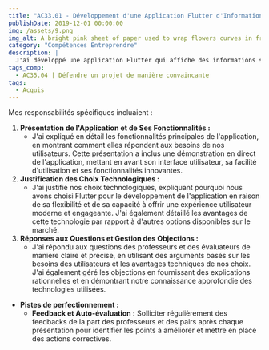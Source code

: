 ```yaml
---
title: "AC33.01 - Développement d'une Application Flutter d'Informations sur les Pays du Monde"
publishDate: 2019-12-01 00:00:00
img: /assets/9.png
img_alt: A bright pink sheet of paper used to wrap flowers curves in front of rich blue background
category: "Compétences Entreprendre"
description: |
  J'ai développé une application Flutter qui affiche des informations sur les pays du monde en utilisant l'API restcountries.com. Les utilisateurs peuvent sélectionner une région pour voir les pays correspondants et obtenir des détails sur chaque pays. Ce projet met en œuvre des compétences en intégration d'API et en création d'interfaces utilisateur réactives.
tags_comp: 
  - AC35.04 | Défendre un projet de manière convaincante
tags:
  - Acquis
---
```

Mes responsabilités spécifiques incluaient :

1. **Présentation de l'Application et de Ses Fonctionnalités :**
    - J'ai expliqué en détail les fonctionnalités principales de l'application, en montrant comment elles répondent aux besoins de nos utilisateurs. Cette présentation a inclus une démonstration en direct de l'application, mettant en avant son interface utilisateur, sa facilité d'utilisation et ses fonctionnalités innovantes.
2. **Justification des Choix Technologiques :**
    - J'ai justifié nos choix technologiques, expliquant pourquoi nous avons choisi Flutter pour le développement de l'application en raison de sa flexibilité et de sa capacité à offrir une expérience utilisateur moderne et engageante. J'ai également détaillé les avantages de cette technologie par rapport à d'autres options disponibles sur le marché.
3. **Réponses aux Questions et Gestion des Objections :**
    - J'ai répondu aux questions des professeurs et des évaluateurs de manière claire et précise, en utilisant des arguments basés sur les besoins des utilisateurs et les avantages techniques de nos choix. J'ai également géré les objections en fournissant des explications rationnelles et en démontrant notre connaissance approfondie des technologies utilisées.
    
- **Pistes de perfectionnement :**
    - **Feedback et Auto-évaluation :** Solliciter régulièrement des feedbacks de la part des professeurs et des pairs après chaque présentation pour identifier les points à améliorer et mettre en place des actions correctives.